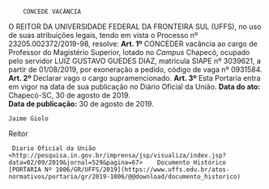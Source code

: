        CONCEDE VACÂNCIA  

 O REITOR DA UNIVERSIDADE FEDERAL DA FRONTEIRA SUL (UFFS), no uso de suas atribuições legais, tendo em vista o Processo nº 23205.002372/2019-98, resolve:   **Art. 1º**  CONCEDER vacância ao cargo de Professor do Magistério Superior, lotado no *Campus*  Chapecó, ocupado pelo servidor LUIZ GUSTAVO GUEDES DIAZ, matrícula SIAPE nº 3039621, a partir de 01/08/2019, por exoneração a pedido, código de vaga nº 0931584.   **Art. 2º**  Declarar vago o cargo supramencionado.   **Art. 3º**  Esta Portaria entra em vigor na data de sua publicação no Diário Oficial da União.        **Data do ato:** Chapecó-SC, 30 de agosto de 2019.   
 **Data de publicação:**  30 de agosto de 2019. 

    Jaime Giolo   
 Reitor 

     Diario Oficial da União <http://pesquisa.in.gov.br/imprensa/jsp/visualiza/index.jsp?data=02/09/2019&jornal=529&pagina=67>    Documento Histórico  [PORTARIA Nº 1006/GR/UFFS/2019](https://www.uffs.edu.br/atos-normativos/portaria/gr/2019-1006/@@download/documento_historico)     
      